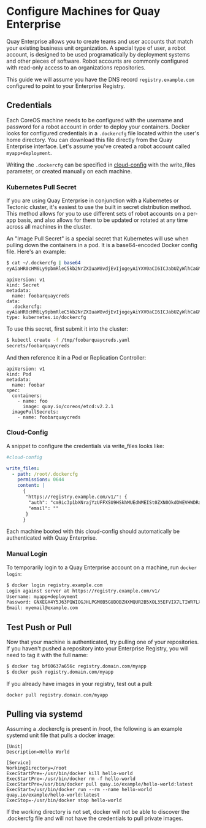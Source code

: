 # Configure Machines for Quay Enterprise

Quay Enterprise allows you to create teams and user accounts that match your existing business unit organization. A special type of user, a robot account, is designed to be used programatically by deployment systems and other pieces of software. Robot accounts are commonly configured with read-only access to an organizations repositories.

This guide we will assume you have the DNS record `registry.example.com` configured to point to your Enterprise Registry.

## Credentials

Each CoreOS machine needs to be configured with the username and password for a robot account in order to deploy your containers. Docker looks for configured credentials in a `.dockercfg` file located within the user's home directory. You can download this file directly from the Quay Enterprise interface. Let's assume you've created a robot account called `myapp+deployment`.

Writing the `.dockercfg` can be specified in [cloud-config](https://coreos.com/os/docs/latest/cloud-config.html) with the write_files parameter, or created manually on each machine.

### Kubernetes Pull Secret

If you are using Quay Enterprise in conjunction with a Kubernetes or Tectonic cluster, it's easiest to use the built in secret distribution method. This method allows for you to use different sets of robot accounts on a per-app basis, and also allows for them to be updated or rotated at any time across all machines in the cluster.

An "Image Pull Secret" is a special secret that Kubernetes will use when pulling down the containers in a pod. It is a base64-encoded Docker config file. Here's an example:

```sh
$ cat ~/.dockercfg | base64
eyAiaHR0cHM6Ly9pbmRleC5kb2NrZXIuaW8vdjEvIjogeyAiYXV0aCI6ICJabUZyWlhCaGMzTjNiM0prTVRJSyIsICJlbWFpbCI6ICJqZG9lQGV4YW1wbGUuY29tIiB9IH0K
```

```
apiVersion: v1
kind: Secret
metadata:
  name: foobarquaycreds
data:
  .dockercfg: eyAiaHR0cHM6Ly9pbmRleC5kb2NrZXIuaW8vdjEvIjogeyAiYXV0aCI6ICJabUZyWlhCaGMzTjNiM0prTVRJSyIsICJlbWFpbCI6ICJqZG9lQGV4YW1wbGUuY29tIiB9IH0K
type: kubernetes.io/dockercfg
```

To use this secret, first submit it into the cluster:

```sh
$ kubectl create -f /tmp/foobarquaycreds.yaml
secrets/foobarquaycreds
```

And then reference it in a Pod or Replication Controller:

```
apiVersion: v1
kind: Pod
metadata:
  name: foobar
spec:
  containers:
    - name: foo
      image: quay.io/coreos/etcd:v2.2.1
  imagePullSecrets:
    - name: foobarquaycreds
```

### Cloud-Config

A snippet to configure the credentials via write_files looks like:

```yaml
#cloud-config

write_files:
  - path: /root/.dockercfg
    permissions: 0644
    content: |
      {
       "https://registry.example.com/v1/": {
        "auth": "cm9ic3p1bXNrajYzUFFXSU9HSkhMUEdNMEISt0ZXN0OkdOWEVHWDRaSFhNUVVSMkI1WE9MM1k1S1R1VET0I1RUZWSVg3TFRJV1I3TFhPMUI=",
        "email": ""
       }
      }
```

Each machine booted with this cloud-config should automatically be authenticated with Quay Enterprise.


### Manual Login

To temporarily login to a Quay Enterprise account on a machine, run `docker login`:

```sh
$ docker login registry.example.com
Login against server at https://registry.example.com/v1/
Username: myapp+deployment
Password: GNXEGX4Y5J63PQWIOGJHLPGM0B5GUDOBZHXMQUR2B5XOL35EFVIX7LTIWR7LXO1B
Email: myemail@example.com
```

## Test Push or Pull

Now that your machine is authenticated, try pulling one of your repositories. If you haven't pushed a repository into your Enterprise Registry, you will need to tag it with the full name:

```sh
$ docker tag bf60637a656c registry.domain.com/myapp
$ docker push registry.domain.com/myapp
```

If you already have images in your registry, test out a pull:

```sh
docker pull registry.domain.com/myapp
```

## Pulling via systemd

Assuming a .dockercfg is present in /root, the following is an example systemd unit file that pulls a docker image:

```
[Unit]
Description=Hello World

[Service]
WorkingDirectory=/root
ExecStartPre=-/usr/bin/docker kill hello-world
ExecStartPre=-/usr/bin/docker rm -f hello-world
ExecStartPre=/usr/bin/docker pull quay.io/example/hello-world:latest
ExecStart=/usr/bin/docker run --rm --name hello-world quay.io/example/hello-world:latest
ExecStop=-/usr/bin/docker stop hello-world
```

If the working directory is not set, docker will not be able to discover the .dockercfg file and will not have the credentials to pull private images.
